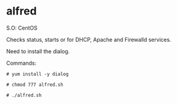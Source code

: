 ﻿# alfred

S.O: CentOS

Checks status, starts or for DHCP, Apache and Firewalld services.

Need to install the dialog.

Commands:

    # yum install -y dialog
    
    # chmod 777 alfred.sh
    
    # ./alfred.sh

